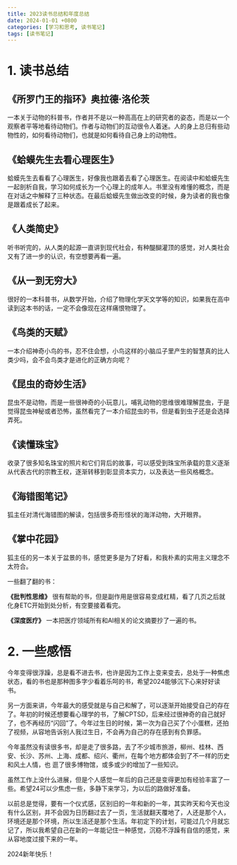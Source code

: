 ```yaml
---
title: 2023读书总结和年度总结
date: 2024-01-01 +0800
categories: [学习和思考, 读书笔记]
tags: [读书笔记]
---
```


# 1. 读书总结

## 《所罗门王的指环》奥拉德·洛伦茨
一本关于动物的科普书，作者并不是以一种高高在上的研究者的姿态，而是以一个观察者平等地看待动物们。作者与动物们的互动很令人着迷。人的身上总归有些动物性的，如何看待动物们，也就是如何看待自己身上的动物性。

## 《蛤蟆先生去看心理医生》
蛤蟆先生去看看了心理医生，好像我也跟着去看了心理医生。在阅读中和蛤蟆先生一起剖析自我，学习如何成长为一个心理上的成年人。书里没有难懂的概念，而是在对话之中解释了三种状态。在最后蛤蟆先生做出改变的时候，身为读者的我也像是跟着成长了起来。

## 《人类简史》
听书听完的，从人类的起源一直讲到现代社会，有种醍醐灌顶的感觉，对人类社会又有了进一步的认识，有空想要再看一遍。

## 《从一到无穷大》
很好的一本科普书，从数学开始，介绍了物理化学天文学等的知识，如果我在高中读到这本书的话，一定不会像现在这样痛恨物理了。

## 《鸟类的天赋》
一本介绍神奇小鸟的书，忍不住会想，小鸟这样的小脑瓜子里产生的智慧真的比人类少吗，会不会鸟类才是进化的正确方向呢？

## 《昆虫的奇妙生活》
昆虫不是动物，而是一些很神奇的小玩意儿，哺乳动物的思维很难理解昆虫，于是觉得昆虫神秘或者恐怖，虽然看完了一本介绍昆虫的书，但是看到虫子还是会选择弄死。

## 《读懂珠宝》
收录了很多知名珠宝的照片和它们背后的故事，可以感受到珠宝所承载的意义逐渐从代表古代的宗教王权，逐渐转移到彰显资本实力，以及表达一些风格概念。

## 《海错图笔记》
狐主任对清代海错图的解读，包括很多奇形怪状的海洋动物，大开眼界。

## 《掌中花园》

狐主任的另一本关于盆景的书，感觉更多是为了好看，和我朴素的实用主义理念不太符合。

一些翻了翻的书：

**《批判性思维》**
很有帮助的书，但是副作用是很容易变成杠精，看了几页之后就化身ETC开始到处分析，有空要接着看完。

**《深度医疗》**
一本把医疗领域所有和AI相关的论文摘要抄了一遍的书。

# 2. 一些感悟

今年变得很浮躁，总是看不进去书，也许是因为工作上变来变去，总处于一种焦虑状态，看的书也是那种图多字少看着乐呵的书，希望2024能够沉下心来好好读书。

另一方面来讲，今年最大的感受就是与自己和解了，可以逐渐开始接受自己的存在了。年初的时候还想要看心理学的书，了解CPTSD，后来经过很神奇的自己就好了，也不再经历“闪回”了。今年过生日的时候，第一次为自己买了个小蛋糕，还拍了视频，从容地告诉别人我过生日，不会再为自己的存在感到有负罪感。

今年虽然没有读很多书，却是走了很多路，去了不少城市旅游，柳州、桂林、西安、长沙、苏州、上海、成都、绍兴、衢州，在每个地方都体会到了不一样的历史和风土人情，也 逛了很多博物馆，或多或少的增加了一些知识。

虽然工作上没什么进展，但是个人感觉一年后的自己还是变得更加有经验丰富了一些。希望24可以少焦虑一些，多静下来学习，为以后的路做好准备。

以前总是觉得，要有一个仪式感，区别旧的一年和新的一年，其实昨天和今天也没有什么区别，并不会因为日历翻过去了一页，生活就翻天覆地了，人还是那个人，环境还是那个环境，所以生活还是那个生活。年初定下的计划，可能过几个月就忘记了，所以我希望自己在新的一年能记住一种感觉，沉稳不浮躁有自信的感觉，来从容地度过接下来的一年。

2024新年快乐！